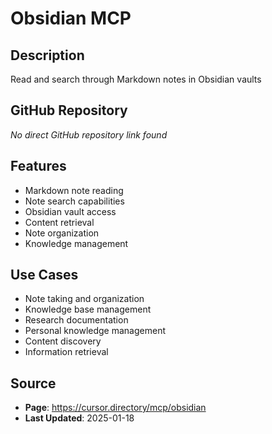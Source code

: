 # Obsidian MCP

## Description
Read and search through Markdown notes in Obsidian vaults

## GitHub Repository
*No direct GitHub repository link found*

## Features
- Markdown note reading
- Note search capabilities
- Obsidian vault access
- Content retrieval
- Note organization
- Knowledge management

## Use Cases
- Note taking and organization
- Knowledge base management
- Research documentation
- Personal knowledge management
- Content discovery
- Information retrieval

## Source
- **Page**: https://cursor.directory/mcp/obsidian
- **Last Updated**: 2025-01-18

